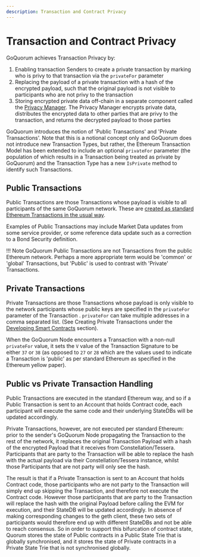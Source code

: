 ```yaml
---
description: Transaction and Contract Privacy
---
```


# Transaction and Contract Privacy

GoQuorum achieves Transaction Privacy by:

1. Enabling transaction Senders to create a private transaction by marking who is privy to that transaction via the `privateFor` parameter
1. Replacing the payload of a private transaction with a hash of the encrypted payload, such that the original payload is not visible to participants who are not privy to the transaction
1. Storing encrypted private data off-chain in a separate component called the [Privacy Manager](PrivateTransactionManager.md). The Privacy Manager encrypts private data, distributes the encrypted data to other parties that are privy to the transaction, and returns the decrypted payload to those parties

GoQuorum introduces the notion of 'Public Transactions' and 'Private Transactions'. Note that this is a notional concept only and GoQuorum does not introduce new Transaction Types, but rather, the Ethereum Transaction Model has been extended to include an optional `privateFor` parameter (the population of which results in a Transaction being treated as private by GoQuorum) and the Transaction Type has a new `IsPrivate` method to identify such Transactions.

## Public Transactions

Public Transactions are those Transactions whose payload is visible to all participants of the same GoQuorum network. These are [created as standard Ethereum Transactions in the usual way](https://github.com/ethereum/wiki/wiki/JavaScript-API#web3ethsendtransaction).

Examples of Public Transactions may include Market Data updates from some service provider, or some reference data update such as a correction to a Bond Security definition.

!!! Note
    GoQuorum Public Transactions are not Transactions from the public Ethereum network. Perhaps a more appropriate term would be 'common' or 'global' Transactions, but 'Public' is used to contrast with 'Private' Transactions.

## Private Transactions

Private Transactions are those Transactions whose payload is only visible to the network participants whose public keys are specified in the `privateFor` parameter of the Transaction .  `privateFor` can take multiple addresses in a comma separated list. (See Creating Private Transactions under the [Developing Smart Contracts](../../HowTo/Use/DevelopingSmartContracts.md#creating-private-transactions/contracts) section).

When the GoQuorum Node encounters a Transaction with a non-null `privateFor` value, it sets the `V` value of the Transaction Signature to be either `37` or `38` (as opposed to `27` or `28` which are the values used to indicate a Transaction is 'public' as per standard Ethereum as specified in the Ethereum yellow paper).

## Public vs Private Transaction Handling

Public Transactions are executed in the standard Ethereum way, and so if a Public Transaction is sent to an Account that holds Contract code, each participant will execute the same code and their underlying StateDBs will be updated accordingly.

Private Transactions, however, are not executed per standard Ethereum: prior to the sender's GoQuorum Node propagating the Transaction to the rest of the network, it replaces the original Transaction Payload with a hash of the encrypted Payload that it receives from Constellation/Tessera. Participants that are party to the Transaction will be able to replace the hash with the actual payload via their Constellation/Tessera instance, whilst those Participants that are not party will only see the hash.

The result is that if a Private Transaction is sent to an Account that holds Contract code, those participants
who are not party to the Transaction will simply end up skipping the Transaction, and therefore not execute the Contract code.
However those participants that are party to the Transaction will replace the hash with the original Payload
before calling the EVM for execution, and their StateDB will be updated accordingly. In absence of making corresponding
changes to the geth client, these two sets of participants would therefore end up with different StateDBs and
not be able to reach consensus. So in order to support this bifurcation of contract state, Quorum stores the state of
Public contracts in a Public State Trie that is globally synchronised, and it stores the state of Private contracts
in a Private State Trie that is not synchronised globally.
